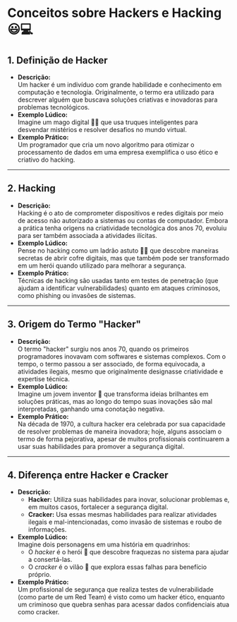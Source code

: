 # Conceitos sobre Hackers e Hacking 😃💻

## 1. Definição de Hacker
- **Descrição:**  
  Um hacker é um indivíduo com grande habilidade e conhecimento em computação e tecnologia. Originalmente, o termo era utilizado para descrever alguém que buscava soluções criativas e inovadoras para problemas tecnológicos.
- **Exemplo Lúdico:**  
  Imagine um mago digital 🧙‍♂️ que usa truques inteligentes para desvendar mistérios e resolver desafios no mundo virtual.
- **Exemplo Prático:**  
  Um programador que cria um novo algoritmo para otimizar o processamento de dados em uma empresa exemplifica o uso ético e criativo do hacking.

---

## 2. Hacking
- **Descrição:**  
  Hacking é o ato de comprometer dispositivos e redes digitais por meio de acesso não autorizado a sistemas ou contas de computador. Embora a prática tenha origens na criatividade tecnológica dos anos 70, evoluiu para ser também associada a atividades ilícitas.
- **Exemplo Lúdico:**  
  Pense no hacking como um ladrão astuto 🕵️‍♂️ que descobre maneiras secretas de abrir cofre digitais, mas que também pode ser transformado em um herói quando utilizado para melhorar a segurança.
- **Exemplo Prático:**  
  Técnicas de hacking são usadas tanto em testes de penetração (que ajudam a identificar vulnerabilidades) quanto em ataques criminosos, como phishing ou invasões de sistemas.

---

## 3. Origem do Termo "Hacker"
- **Descrição:**  
  O termo "hacker" surgiu nos anos 70, quando os primeiros programadores inovavam com softwares e sistemas complexos. Com o tempo, o termo passou a ser associado, de forma equivocada, a atividades ilegais, mesmo que originalmente designasse criatividade e expertise técnica.
- **Exemplo Lúdico:**  
  Imagine um jovem inventor 🚀 que transforma ideias brilhantes em soluções práticas, mas ao longo do tempo suas inovações são mal interpretadas, ganhando uma conotação negativa.
- **Exemplo Prático:**  
  Na década de 1970, a cultura hacker era celebrada por sua capacidade de resolver problemas de maneira inovadora; hoje, alguns associam o termo de forma pejorativa, apesar de muitos profissionais continuarem a usar suas habilidades para promover a segurança digital.

---

## 4. Diferença entre Hacker e Cracker
- **Descrição:**  
  - **Hacker:** Utiliza suas habilidades para inovar, solucionar problemas e, em muitos casos, fortalecer a segurança digital.  
  - **Cracker:** Usa essas mesmas habilidades para realizar atividades ilegais e mal-intencionadas, como invasão de sistemas e roubo de informações.
- **Exemplo Lúdico:**  
  Imagine dois personagens em uma história em quadrinhos:  
  - O *hacker* é o herói 🦸 que descobre fraquezas no sistema para ajudar a consertá-las.  
  - O *cracker* é o vilão 🦹 que explora essas falhas para benefício próprio.
- **Exemplo Prático:**  
  Um profissional de segurança que realiza testes de vulnerabilidade (como parte de um Red Team) é visto como um hacker ético, enquanto um criminoso que quebra senhas para acessar dados confidenciais atua como cracker.